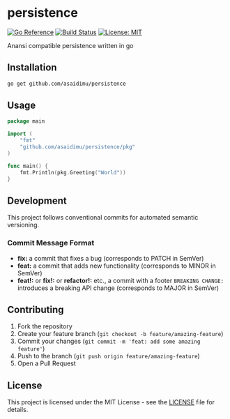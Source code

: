 # persistence

[![Go Reference](https://pkg.go.dev/badge/github.com/asaidimu/persistence.svg)](https://pkg.go.dev/github.com/asaidimu/persistence)
[![Build Status](https://github.com/asaidimu/persistence/workflows/Test%20Workflow/badge.svg)](https://github.com/asaidimu/persistence/actions)
[![License: MIT](https://img.shields.io/badge/License-MIT-yellow.svg)](https://opensource.org/licenses/MIT)

Anansi compatible persistence written in go

## Installation

```bash
go get github.com/asaidimu/persistence
```

## Usage

```go
package main

import (
	"fmt"
	"github.com/asaidimu/persistence/pkg"
)

func main() {
	fmt.Println(pkg.Greeting("World"))
}
```

## Development

This project follows conventional commits for automated semantic versioning.

### Commit Message Format

- **fix:** a commit that fixes a bug (corresponds to PATCH in SemVer)
- **feat:** a commit that adds new functionality (corresponds to MINOR in SemVer)
- **feat!:** or **fix!:** or **refactor!:** etc., a commit with a footer `BREAKING CHANGE:` introduces a breaking API change (corresponds to MAJOR in SemVer)

## Contributing

1. Fork the repository
2. Create your feature branch (`git checkout -b feature/amazing-feature`)
3. Commit your changes (`git commit -m 'feat: add some amazing feature'`)
4. Push to the branch (`git push origin feature/amazing-feature`)
5. Open a Pull Request

## License

This project is licensed under the MIT License - see the [LICENSE](LICENSE) file for details.
